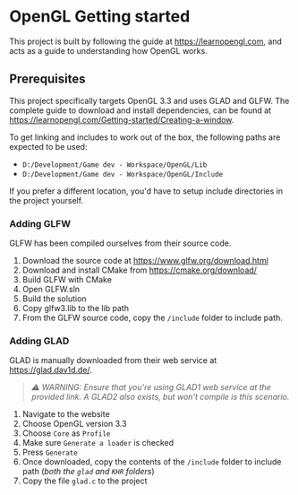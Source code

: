 # OpenGL Getting started

This project is built by following the guide at https://learnopengl.com, and acts as a guide to understanding how OpenGL works.

## Prerequisites
This project specifically targets OpenGL 3.3 and uses GLAD and GLFW. The complete guide to download and install dependencies, can be found at https://learnopengl.com/Getting-started/Creating-a-window.

To get linking and includes to work out of the box, the following paths are expected to be used:
- `D:/Development/Game dev - Workspace/OpenGL/Lib`
- `D:/Development/Game dev - Workspace/OpenGL/Include`

If you prefer a different location, you'd have to setup include directories in the project yourself.

### Adding GLFW
GLFW has been compiled ourselves from their source code.
1. Download the source code at https://www.glfw.org/download.html
2. Download and install CMake from https://cmake.org/download/
3. Build GLFW with CMake
4. Open GLFW.sln
5. Build the solution
6. Copy glfw3.lib to the lib path
7. From the GLFW source code, copy the `/include` folder to include path.

### Adding GLAD
GLAD is manually downloaded from their web service at https://glad.dav1d.de/.
> _⚠ WARNING: Ensure that you're using GLAD1 web service at the provided link. A GLAD2 also exists, but won't compile is this scenario._
1. Navigate to the website
2. Choose OpenGL version 3.3
3. Choose `Core` as `Profile`
3. Make sure `Generate a loader` is checked
4. Press `Generate`
5. Once downloaded, copy the contents of the `/include` folder to include path (_both the `glad` and `KHR` folders_)
6. Copy the file `glad.c` to the project